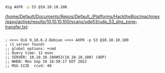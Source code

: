 ```bash
dig AXFR -p 53 @10.10.10.100
```

[/home/Default/Documents/Repos/Default_/Platforms/HacktheBox/machines/easy/active/results/10.10.10.100/scans/udp53/udp_53_dns_zone-transfer.txt](file:///home/Default/Documents/Repos/Default_/Platforms/HacktheBox/machines/easy/active/results/10.10.10.100/scans/udp53/udp_53_dns_zone-transfer.txt):

```

; <<>> DiG 9.18.6-2-Debian <<>> AXFR -p 53 @10.10.10.100
; (1 server found)
;; global options: +cmd
;; Query time: 12 msec
;; SERVER: 10.10.10.100#53(10.10.10.100) (UDP)
;; WHEN: Mon Sep 19 18:50:17 EDT 2022
;; MSG SIZE  rcvd: 40



```
